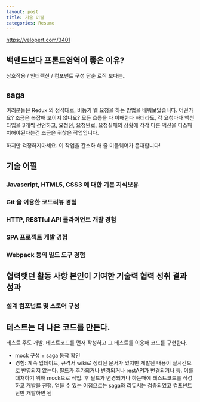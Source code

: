 ```yaml
---
layout: post
title: 기술 어필
categories: Resume
---
```


https://velopert.com/3401

## 백앤드보다 프론트영역이 좋은 이유?
상호작용 /  인터렉션 / 컴포넌트 구성
단순 로직 보다는..

## saga
여러분들은 Redux 의 정석대로, 비동기 웹 요청을 하는 방법을 배워보았습니다. 어떤가요? 조금은 복잡해 보이지 않나요? 모든 흐름을 다 이해한다 하더라도, 각 요청마다 액션타입을 3개씩 선언하고, 요청전, 요청완료, 요청실패의 상황에 각각 다른 액션을 디스패치해야된다는건 조금은 귀찮은 작업입니다.

하지만 걱정하지마세요. 이 작업을 간소화 해 줄 미들웨어가 존재합니다!

## 기술 어필

### Javascript, HTML5, CSS3 에 대한 기본 지식보유 

### Git 을 이용한 코드리뷰 경험

### HTTP, RESTful API 클라이언트 개발 경험 

### SPA 프로젝트 개발 경험

### Webpack 등의 빌드 도구 경험 

## 협력햇던 활동 사항  본인이 기여한 기술력 협력 성취 결과 성과 


### 설계 컴포넌트 및 스토어 구성



## 테스트는 더 나은 코드를 만든다.
테스트 주도 개발. 테스트코드를 먼저 작성하고 그 테스트를 이용해 코드를 구현한다.
- mock 구성 + saga 동작 확인
- 경험: 계속 업데이트, 규격서 wiki로 정리된 문서가 있지만 개발된 내용이 실시간으로 반영되지 않는다. 필드가 추가되거나 변경되거나 restAPI가 변경되거나 등.
이를 대처하기 위해 mock으로 작업. 후 필드가 변경되거나 하는때에 테스트코드를 작성하고 개발을 진행. 얻을 수 있는 이점으로는 saga와 리듀서는 검증되었고 컴포넌트단만 개발하면 됨
